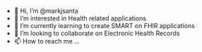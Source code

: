 - 👋 Hi, I’m @markjsanta
- 👀 I’m interested in Health related applications
- 🌱 I’m currently learning to create SMART on FHIR applications
- 💞️ I’m looking to collaborate on Electronic Health Records
- 📫 How to reach me ...

<!---
markjsanta/markjsanta is a ✨ special ✨ repository because its `README.md` (this file) appears on your GitHub profile.
You can click the Preview link to take a look at your changes.
--->
